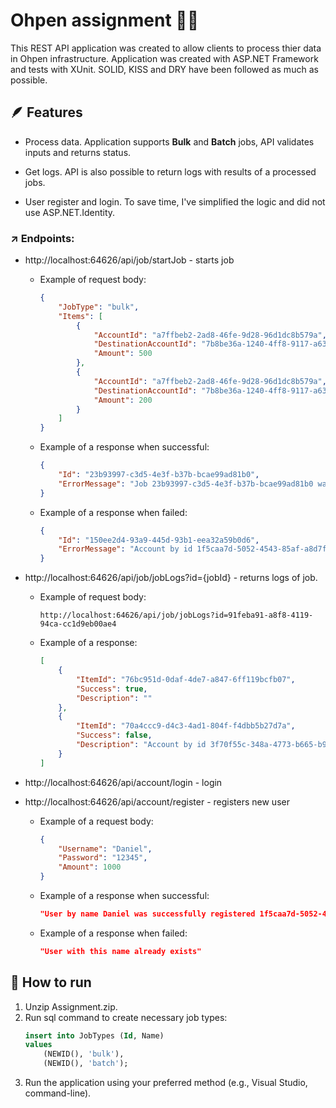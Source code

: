 # Ohpen assignment 🏦👷

This REST API application was created to allow clients to process thier data in Ohpen infrastructure. Application was created with ASP.NET Framework and tests with XUnit. SOLID, KISS and DRY have been followed as much as possible.

## 🪶 Features

+ Process data. Application supports **Bulk** and **Batch** jobs, API validates inputs and returns status.

+ Get logs. API is also possible to return logs with results of a processed jobs.

+ User register and login. To save time, I've simplified the logic and did not use ASP.NET.Identity.

### ↗️ Endpoints: 
+ http://localhost:64626/api/job/startJob - starts job
    
    + Example of request body: 


        ``````json
        {
            "JobType": "bulk",
            "Items": [
                {
                    "AccountId": "a7ffbeb2-2ad8-46fe-9d28-96d1dc8b579a",
                    "DestinationAccountId": "7b8be36a-1240-4ff8-9117-a635178cfa0e",
                    "Amount": 500
                },
                {
                    "AccountId": "a7ffbeb2-2ad8-46fe-9d28-96d1dc8b579a",
                    "DestinationAccountId": "7b8be36a-1240-4ff8-9117-a635178cfa0e",
                    "Amount": 200
                }
            ]
        }
        ``````
    + Example of a response when successful:

        ``````json
        {
            "Id": "23b93997-c3d5-4e3f-b37b-bcae99ad81b0",
            "ErrorMessage": "Job 23b93997-c3d5-4e3f-b37b-bcae99ad81b0 was processed successfully"
        }     
        ``````   
    + Example of a response when failed:
        ``````json
        {
            "Id": "150ee2d4-93a9-445d-93b1-eea32a59b0d6",
            "ErrorMessage": "Account by id 1f5caa7d-5052-4543-85af-a8d7ffd65e6a has not enough money in job 150ee2d4-93a9-445d-93b1-eea32a59b0d6"
        }
        ``````

+ http://localhost:64626/api/job/jobLogs?id={jobId} - returns logs of job.


    + Example of request body: 


        ``````query
        http://localhost:64626/api/job/jobLogs?id=91feba91-a8f8-4119-94ca-cc1d9eb00ae4
        ``````
    + Example of a response:

        ``````json
        [
            {
                "ItemId": "76bc951d-0daf-4de7-a847-6ff119bcfb07",
                "Success": true,
                "Description": ""
            },
            {
                "ItemId": "70a4ccc9-d4c3-4ad1-804f-f4dbb5b27d7a",
                "Success": false,
                "Description": "Account by id 3f70f55c-348a-4773-b665-b9436043118c has not enough money in job 150ee2d4-93a9-445d-93b1-eea32a59b0d6"
            }
        ]    
        ``````   

+ http://localhost:64626/api/account/login - login
  
+ http://localhost:64626/api/account/register - registers new user
  
  + Example of a request body: 
  
    ``````json
    {
        "Username": "Daniel",
        "Password": "12345",
        "Amount": 1000
    }
    ``````

   + Example of a response when successful:

        ``````json
        "User by name Daniel was successfully registered 1f5caa7d-5052-4543-85af-a8d7ffd65e6a"   
        ``````   
    + Example of a response when failed:
        ``````json
        "User with this name already exists"
        ``````

## 🚀 How to run

1. Unzip Assignment.zip.
2. Run sql command to create necessary job types:
    ``````sql
    insert into JobTypes (Id, Name) 
    values 
        (NEWID(), 'bulk'),
        (NEWID(), 'batch');
    ``````
3. Run the application using your preferred method (e.g., Visual Studio, command-line).